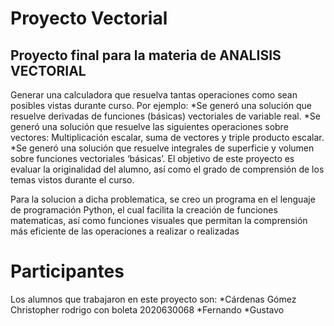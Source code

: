 # Proyecto Vectorial
## Proyecto final para la materia de ANALISIS VECTORIAL
Generar una calculadora que resuelva tantas operaciones como sean posibles vistas durante curso. 
Por ejemplo: 
    *Se generó una solución que resuelve derivadas de funciones (básicas) vectoriales de variable real.
    *Se generó una solución que resuelve las siguientes operaciones sobre vectores: Multiplicación escalar, suma de vectores y triple producto escalar.
    *Se generó una solución que resuelve integrales de superficie y volumen sobre funciones vectoriales ‘básicas’.
El objetivo de este proyecto es evaluar la originalidad del alumno, así como el grado de comprensión de los temas vistos durante el curso.

Para la solucion a dicha problematica, se creo un programa en el lenguaje de programación Python, el cual facilita la creación de funciones matematicas, así como funciones visuales que permitan la comprensión más eficiente de las operaciones a realizar o realizadas

# Participantes
Los alumnos que trabajaron en este proyecto son:
    *Cárdenas Gómez Christopher rodrigo con boleta 2020630068
    *Fernando
    *Gustavo
